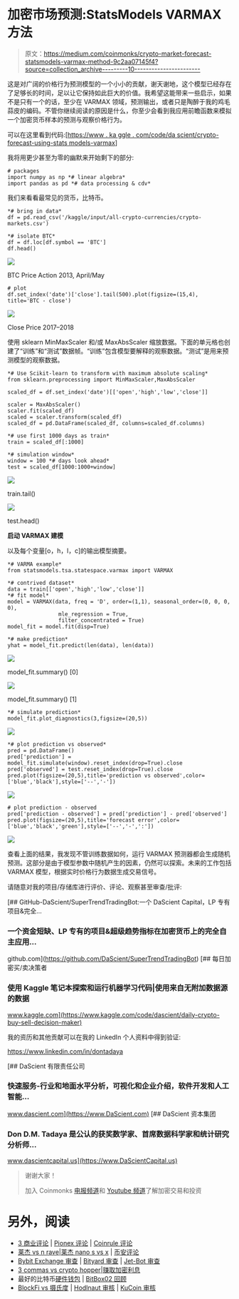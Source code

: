 # 加密市场预测:StatsModels VARMAX 方法

> 原文：<https://medium.com/coinmonks/crypto-market-forecast-statsmodels-varmax-method-9c2aa07145f4?source=collection_archive---------10----------------------->

这是对广阔的价格行为预测模型的一个小小的贡献，谢天谢地，这个模型已经存在了足够长的时间，足以让它保持如此巨大的价值。我希望这能带来一些启示，如果不是只有一个的话，至少在 VARMAX 领域，预测输出，或者只是陶醉于我的鸡毛蒜皮的编码。不管你继续阅读的原因是什么，你至少会看到我应用前瞻函数来模拟一个加密货币样本的预测与观察价格行为。

可以在这里看到代码:[[https://www . ka ggle . com/code/da scient/crypto-forecast-using-stats models-varmax](https://www.kaggle.com/code/dascient/crypto-forecast-using-statsmodels-varmax)]

我将用更少甚至为零的幽默来开始剩下的部分:

```
# packages
import numpy as np *# linear algebra*
import pandas as pd *# data processing & cdv*
```

我们来看看最常见的货币，比特币。

```
*# bring in data*
df = pd.read_csv('/kaggle/input/all-crypto-currencies/crypto-markets.csv')

*# isolate BTC*
df = df.loc[df.symbol == 'BTC']
df.head()
```

![](img/bbae3c617bf5e7900c2a4e8b82eba389.png)

BTC Price Action 2013, April/May

```
# plot
df.set_index('date')['close'].tail(500).plot(figsize=(15,4), title='BTC - close')
```

![](img/bd6b9c6e186506b005b0ec69732ded35.png)

Close Price 2017–2018

使用 sklearn MinMaxScaler 和/或 MaxAbsScaler 缩放数据。下面的单元格也创建了“训练”和“测试”数据帧。“训练”包含模型要解释的观察数据。“测试”是用来预测模型的观察数据。

```
*# Use Scikit-learn to transform with maximum absolute scaling*
from sklearn.preprocessing import MinMaxScaler,MaxAbsScaler

scaled_df = df.set_index('date')[['open','high','low','close']]

scaler = MaxAbsScaler()
scaler.fit(scaled_df)
scaled = scaler.transform(scaled_df)
scaled_df = pd.DataFrame(scaled_df, columns=scaled_df.columns)

*# use first 1000 days as train*
train = scaled_df[:1000]

*# simulation window*
window = 100 *# days look ahead*
test = scaled_df[1000:1000+window]
```

![](img/e2da378cbac224746ac3a1e766afc16f.png)

train.tail()

![](img/5790281f3e0a8b546f15ba542404d8fe.png)

test.head()

**启动 VARMAX 建模**

以及每个变量[o，h，l，c]的输出模型摘要。

```
*# VARMA example*
from statsmodels.tsa.statespace.varmax import VARMAX

*# contrived dataset*
data = train[['open','high','low','close']]
*# fit model*
model = VARMAX(data, freq = 'D', order=(1,1), seasonal_order=(0, 0, 0, 0),
                mle_regression = True,
                filter_concentrated = True)
model_fit = model.fit(disp=True)

*# make prediction*
yhat = model_fit.predict(len(data), len(data))
```

![](img/03cbd7fd619880095018af37d5412266.png)

model_fit.summary() [0]

![](img/725b3d227886d149b9344185bdfd3f9e.png)

model_fit.summary() [1]

```
*# simulate prediction*
model_fit.plot_diagnostics(3,figsize=(20,5))
```

![](img/bf417e0687eca98675e616b0d91bb598.png)

```
*# plot prediction vs observed*
pred = pd.DataFrame()
pred['prediction'] = model_fit.simulate(window).reset_index(drop=True).close
pred['observed'] = test.reset_index(drop=True).close
pred.plot(figsize=(20,5),title='prediction vs observed',color=['blue','black'],style=['--','-'])
```

![](img/bb25c5993a44d45606e56c1bba7b07d3.png)

```
# plot prediction - observed
pred['prediction - observed'] = pred['prediction'] - pred['observed']
pred.plot(figsize=(20,5),title='forecast error',color=['blue','black','green'],style=['--','-',':'])
```

![](img/2a3ec1a58fc21f85856850bc7afb497b.png)

查看上面的结果，我发现不管训练数据如何，运行 VARMAX 预测器都会生成随机预测。这部分是由于模型参数中随机产生的因素，仍然可以探索。未来的工作包括 VARMAX 模型，根据实时价格行为数据生成交易信号。

请随意对我的项目/存储库进行评价、评论、观察甚至审查/批评:

[](https://github.com/DaScient/SuperTrendTradingBot) [## GitHub-DaScient/SuperTrendTradingBot:一个 DaScient Capital，LP 专有项目&完全…

### 一个资金短缺、LP 专有的项目&超级趋势指标在加密货币上的完全自主应用…

github.com](https://github.com/DaScient/SuperTrendTradingBot) [](https://www.kaggle.com/code/dascient/daily-crypto-buy-sell-decision-maker) [## 每日加密买/卖决策者

### 使用 Kaggle 笔记本探索和运行机器学习代码|使用来自无附加数据源的数据

www.kaggle.com](https://www.kaggle.com/code/dascient/daily-crypto-buy-sell-decision-maker) 

我的资历和其他贡献可以在我的 LinkedIn 个人资料中得到验证:

https://www.linkedin.com/in/dontadaya

[](https://www.DaScient.com) [## DaScient 有限责任公司

### 快速服务-行业和地面水平分析，可视化和企业介绍，软件开发和人工智能…

www.dascient.com](https://www.DaScient.com) [](https://www.DaScientCapital.us) [## DaScient 资本集团

### Don D.M. Tadaya 是公认的获奖数学家、首席数据科学家和统计研究分析师…

www.dascientcapital.us](https://www.DaScientCapital.us) 

> 谢谢大家！
> 
> 加入 Coinmonks [电报频道](https://t.me/coincodecap)和 [Youtube 频道](https://www.youtube.com/c/coinmonks/videos)了解加密交易和投资

# 另外，阅读

*   [3 商业评论](/coinmonks/3commas-review-an-excellent-crypto-trading-bot-2020-1313a58bec92) | [Pionex 评论](https://coincodecap.com/pionex-review-exchange-with-crypto-trading-bot) | [Coinrule 评论](/coinmonks/coinrule-review-2021-a-beginner-friendly-crypto-trading-bot-daf0504848ba)
*   [莱杰 vs n rave](/coinmonks/ledger-vs-ngrave-zero-7e40f0c1d694)|[莱杰 nano s vs x](/coinmonks/ledger-nano-s-vs-x-battery-hardware-price-storage-59a6663fe3b0) | [币安评论](/coinmonks/binance-review-ee10d3bf3b6e)
*   [Bybit Exchange 审查](/coinmonks/bybit-exchange-review-dbd570019b71) | [Bityard 审查](https://coincodecap.com/bityard-reivew) | [Jet-Bot 审查](https://coincodecap.com/jet-bot-review)
*   [3 commas vs crypto hopper](/coinmonks/3commas-vs-pionex-vs-cryptohopper-best-crypto-bot-6a98d2baa203)|[赚取加密利息](/coinmonks/earn-crypto-interest-b10b810fdda3)
*   最好的比特币[硬件钱包](/coinmonks/hardware-wallets-dfa1211730c6) | [BitBox02 回顾](/coinmonks/bitbox02-review-your-swiss-bitcoin-hardware-wallet-c36c88fff29)
*   [BlockFi vs 摄氏度](/coinmonks/blockfi-vs-celsius-vs-hodlnaut-8a1cc8c26630) | [Hodlnaut 审核](/coinmonks/hodlnaut-review-best-way-to-hodl-is-to-earn-interest-on-your-bitcoin-6658a8c19edf) | [KuCoin 审核](https://coincodecap.com/kucoin-review)